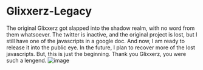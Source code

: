 # Glixxerz-Legacy
The original Glixxerz got slapped into the shadow realm, with no word from them whatsoever. The twitter is inactive, and the original project is lost, but I still have one of the javascripts in a google doc. And now, I am ready to release it into the public eye.
In the future, I plan to recover more of the lost javascripts. But, this is just the beginning.
Thank you Glixxerz, you were such a lengend.
![image](https://user-images.githubusercontent.com/83842708/192830497-bc3986e8-2b20-4f2f-86dd-3b4d942a91c7.png)
